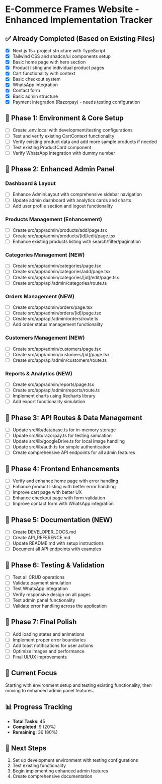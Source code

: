 # E-Commerce Frames Website - Enhanced Implementation Tracker

## ✅ Already Completed (Based on Existing Files)
- [x] Next.js 15+ project structure with TypeScript
- [x] Tailwind CSS and shadcn/ui components setup
- [x] Basic home page with hero section
- [x] Product listing and individual product pages
- [x] Cart functionality with context
- [x] Basic checkout system
- [x] WhatsApp integration
- [x] Contact form
- [x] Basic admin structure
- [x] Payment integration (Razorpay) - needs testing configuration

## 🔄 Phase 1: Environment & Core Setup
- [ ] Create .env.local with development/testing configurations
- [ ] Test and verify existing CartContext functionality
- [ ] Verify existing product data and add more sample products if needed
- [ ] Test existing ProductCard component
- [ ] Verify WhatsApp integration with dummy number

## 🔄 Phase 2: Enhanced Admin Panel

### Dashboard & Layout
- [ ] Enhance AdminLayout with comprehensive sidebar navigation
- [ ] Update admin dashboard with analytics cards and charts
- [ ] Add user profile section and logout functionality

### Products Management (Enhancement)
- [ ] Create src/app/admin/products/add/page.tsx
- [ ] Create src/app/admin/products/[id]/edit/page.tsx
- [ ] Enhance existing products listing with search/filter/pagination

### Categories Management (NEW)
- [ ] Create src/app/admin/categories/page.tsx
- [ ] Create src/app/admin/categories/add/page.tsx
- [ ] Create src/app/admin/categories/[id]/edit/page.tsx
- [ ] Create src/app/api/admin/categories/route.ts

### Orders Management (NEW)
- [ ] Create src/app/admin/orders/page.tsx
- [ ] Create src/app/admin/orders/[id]/page.tsx
- [ ] Create src/app/api/admin/orders/route.ts
- [ ] Add order status management functionality

### Customers Management (NEW)
- [ ] Create src/app/admin/customers/page.tsx
- [ ] Create src/app/admin/customers/[id]/page.tsx
- [ ] Create src/app/api/admin/customers/route.ts

### Reports & Analytics (NEW)
- [ ] Create src/app/admin/reports/page.tsx
- [ ] Create src/app/api/admin/reports/route.ts
- [ ] Implement charts using Recharts library
- [ ] Add export functionality simulation

## 🔄 Phase 3: API Routes & Data Management
- [ ] Update src/lib/database.ts for in-memory storage
- [ ] Update src/lib/razorpay.ts for testing simulation
- [ ] Update src/lib/googleDrive.ts for local image handling
- [ ] Update src/lib/auth.ts for simple authentication
- [ ] Create comprehensive API endpoints for all admin features

## 🔄 Phase 4: Frontend Enhancements
- [ ] Verify and enhance home page with error handling
- [ ] Enhance product listing with better error handling
- [ ] Improve cart page with better UX
- [ ] Enhance checkout page with form validation
- [ ] Improve contact form with WhatsApp integration

## 🔄 Phase 5: Documentation (NEW)
- [ ] Create DEVELOPER_DOCS.md
- [ ] Create API_REFERENCE.md
- [ ] Update README.md with setup instructions
- [ ] Document all API endpoints with examples

## 🔄 Phase 6: Testing & Validation
- [ ] Test all CRUD operations
- [ ] Validate payment simulation
- [ ] Test WhatsApp integration
- [ ] Verify responsive design on all pages
- [ ] Test admin panel functionality
- [ ] Validate error handling across the application

## 🔄 Phase 7: Final Polish
- [ ] Add loading states and animations
- [ ] Implement proper error boundaries
- [ ] Add toast notifications for user actions
- [ ] Optimize images and performance
- [ ] Final UI/UX improvements

## 🎯 Current Focus
Starting with environment setup and testing existing functionality, then moving to enhanced admin panel features.

## 📊 Progress Tracking
- **Total Tasks**: 45
- **Completed**: 9 (20%)
- **Remaining**: 36 (80%)

## 🚀 Next Steps
1. Set up development environment with testing configurations
2. Test existing functionality
3. Begin implementing enhanced admin features
4. Create comprehensive documentation
